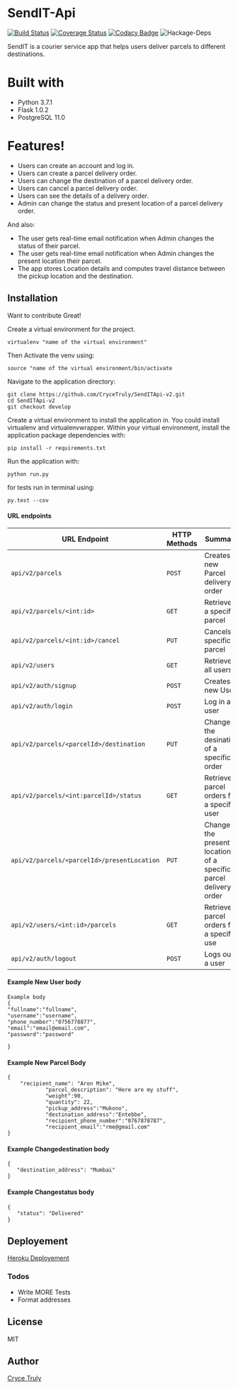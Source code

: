 # SendIT-Api
[![Build Status](https://travis-ci.org/CryceTruly/SendITApi-v2.svg?branch=appfixes)](https://travis-ci.org/CryceTruly/SendITApi-v2)
[![Coverage Status](https://coveralls.io/repos/github/CryceTruly/SendITApi-v2/badge.svg?branch=appfixes)](https://coveralls.io/github/CryceTruly/SendITApi-v2?branch=appfixes)
[![Codacy Badge](https://api.codacy.com/project/badge/Grade/ac47983c1bc5459e9774c9af64f7974d)](https://www.codacy.com/app/CryceTruly/SendIT-Api?utm_source=github.com&amp;utm_medium=referral&amp;utm_content=CryceTruly/SendIT-Api&amp;utm_campaign=Badge_Grade)
![Hackage-Deps](https://img.shields.io/hackage-deps/v/lens.svg)

SendIT is a courier service app that helps users deliver parcels to different destinations.
# Built with

  - Python 3.7.1
  - Flask 1.0.2
  - PostgreSQL 11.0
 

#  Features!

  - Users can create an account and log in.
  - Users can create a parcel delivery order.
  - Users can change the destination of a parcel delivery order.
  - Users can cancel a parcel delivery order.
  - Users can see the details of a delivery order.
  - Admin can change the status and present location of a parcel delivery order.

 


And  also:
- The user gets real-time email notification when Admin changes the status of their parcel.
- The user gets real-time email notification when Admin changes the present location their parcel.
- The app stores Location details and computes travel distance between the pickup location and the destination.




## Installation
Want to contribute Great!

Create a virtual environment for the project.

```
virtualenv "name of the virtual environment"
```
Then Activate the venv using:
```
source "name of the virtual environment/bin/activate
```

 Navigate to the application directory:

```
git clone https://github.com/CryceTruly/SendITApi-v2.git
cd SendITApi-v2
git checkout develop
```

Create a virtual environment to install the
application in. You could install virtualenv and virtualenvwrapper.
Within your virtual environment, install the application package dependencies with:

```
pip install -r requirements.txt
```

 Run the application with:

```
python run.py
```
for tests run in terminal using:

```
py.test --cov
```

#### URL endpoints

| URL Endpoint | HTTP Methods | Summary |
| -------- | ------------- | --------- |
| `api/v2/parcels` | `POST`  | Creates a new Parcel delivery order|
| `api/v2/parcels/<int:id>` | `GET` | Retrieves a specific parcel 
| `api/v2/parcels/<int:id>/cancel` | `PUT` | Cancels a specific parcel 
| `api/v2/users` | `GET` | Retrieve all users |
| `api/v2/auth/signup` | `POST` |  Creates a new User |
| `api/v2/auth/login` | `POST` |  Log in a user |
| `api/v2/parcels/<parcelId>/destination`|`PUT`| Change the desination of a specific  order
| `api/v2/parcels/<int:parcelId>/status` | `GET` | Retrieves parcel orders for a specific user |
| `api/v2/parcels/<parcelId>/presentLocation`|`PUT`| Change the present location of a specific parcel delivery order|
| `api/v2/users/<int:id>/parcels` | `GET` | Retrieves parcel orders for a specific use|
| `api/v2/auth/logout` | `POST` |  Logs out a user |




#### Example New User body
```
Example body
{
"fullname":"fullname",
"username":"username",
"phone_number":"0756778877",
"email":"email@email.com",
"password":"password"
	
}
```

#### Example New Parcel Body
```
{
	"recipient_name": "Aron Mike",
            "parcel_description": "Here are my stuff",
            "weight":90,
            "quantity": 22,
            "pickup_address":"Mukono",
            "destination_address":"Entebbe",
            "recipient_phone_number":"0767878787",
            "recipient_email":"rme@gmail.com"
}
```

#### Example Changedestination body
 ```'
 {
 	"destination_address": "Mumbai"
 }
 ```

 #### Example Changestatus body
 ```'
 {
 	"status": "Delivered"
 }
 ```

## Deployement
[Heroku Deployement](https://trulysendit.herokuapp.com)








### Todos

 - Write MORE Tests
 - Format addresses

License
---
MIT
## Author 
[Cryce Truly](https://github.com/crycetruly)


